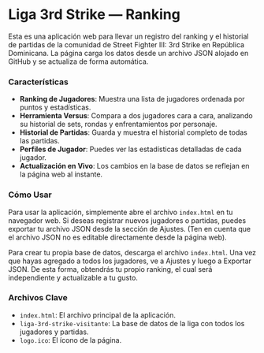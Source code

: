 # Liga 3rd Strike — Ranking

Esta es una aplicación web para llevar un registro del ranking y el historial de partidas de la comunidad de Street Fighter III: 3rd Strike en República Dominicana. La página carga los datos desde un archivo JSON alojado en GitHub y se actualiza de forma automática.

### Características

- **Ranking de Jugadores**: Muestra una lista de jugadores ordenada por puntos y estadísticas.
- **Herramienta Versus**: Compara a dos jugadores cara a cara, analizando su historial de sets, rondas y enfrentamientos por personaje.
- **Historial de Partidas**: Guarda y muestra el historial completo de todas las partidas.
- **Perfiles de Jugador**: Puedes ver las estadísticas detalladas de cada jugador.
- **Actualización en Vivo**: Los cambios en la base de datos se reflejan en la página web al instante.

### Cómo Usar

Para usar la aplicación, simplemente abre el archivo `index.html` en tu navegador web. Si deseas registrar nuevos jugadores o partidas, puedes exportar tu archivo JSON desde la sección de Ajustes. (Ten en cuenta que el archivo JSON no es editable directamente desde la página web).

Para crear tu propia base de datos, descarga el archivo `index.html`. Una vez que hayas agregado a todos los jugadores, ve a Ajustes y luego a Exportar JSON. De esta forma, obtendrás tu propio ranking, el cual será independiente y actualizable a tu gusto.

### Archivos Clave

- `index.html`: El archivo principal de la aplicación.
- `liga-3rd-strike-visitante`: La base de datos de la liga con todos los jugadores y partidas.
- `logo.ico`: El ícono de la página.
